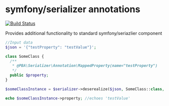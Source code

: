 # symfony/serializer annotations
[![Build Status](https://travis-ci.org/p-ba/symfony-serializer-annotations.svg?branch=master)](https://travis-ci.org/p-ba/symfony-serializer-annotations)

Provides additional functionality to standard symfony/seriazlier component

```php
//Input data
$json = '{"testProperty": "testValue"}';

class SomeClass {
  /**
   * @PBA\Serializer\Annotation\MappedProperty(name="testProperty")
   */
  public $property;
}

$someClassInstance = $serializer->deserealize($json, SomeClass::class, 'json');

echo $someClassInstance->property; //echoes 'testValue'
